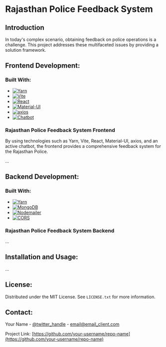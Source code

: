 # Rajasthan Police Feedback System

## Introduction

In today's complex scenario, obtaining feedback on police operations is a challenge. This project addresses these multifaceted issues by providing a solution framework.

## Frontend Development:

### Built With:
- [![Yarn](https://img.shields.io/badge/Yarn-v1.0.2-brightgreen?style=for-the-badge&logo=yarn)](https://yarnpkg.com/)
- [![Vite](https://img.shields.io/badge/Vite-v2.7.0-brightgreen?style=for-the-badge&logo=vite)](https://vitejs.dev/)
- [![React](https://img.shields.io/badge/React-v18.2.0-blue?style=for-the-badge&logo=react)](https://reactjs.org/)
- [![Material-UI](https://img.shields.io/badge/Material--UI-v5.0.0-blue?style=for-the-badge&logo=material-ui)](https://material-ui.com/)
- [![axios](https://img.shields.io/badge/axios-v0.24.0-blue?style=for-the-badge&logo=axios)](https://axios-http.com/)
- [![Chatbot](https://img.shields.io/badge/Chatbot-Active-brightgreen?style=for-the-badge&logo=chatbot)]([https://your-chatbot-website.com](https://mediafiles.botpress.cloud/e0ef0244-55de-4369-8388-16e907f457e0/webchat/bot.html))

### Rajasthan Police Feedback System Frontend

By using technologies such as Yarn, Vite, React, Material-UI, axios, and an active chatbot, the frontend provides a comprehensive feedback system for the Rajasthan Police.

...

## Backend Development:

### Built With:
- [![Yarn](https://img.shields.io/badge/Yarn-v1.0.2-brightgreen?style=for-the-badge&logo=yarn)](https://yarnpkg.com/)
- [![MongoDB](https://img.shields.io/badge/MongoDB-v6.0.7-green?style=for-the-badge&logo=mongodb)](https://www.mongodb.com/)
- [![Nodemailer](https://img.shields.io/badge/Nodemailer-v6.9.8-blue?style=for-the-badge&logo=nodemailer)](https://nodemailer.com/)
- [![CORS](https://img.shields.io/badge/CORS-Supported-brightgreen?style=for-the-badge)](https://developer.mozilla.org/en-US/docs/Web/HTTP/CORS)

### Rajasthan Police Feedback System Backend

...

## Installation and Usage:

...

## License:

Distributed under the MIT License. See `LICENSE.txt` for more information.

## Contact:

Your Name - [@twitter_handle](https://twitter.com/twitter_handle) - email@email_client.com

Project Link: [https://github.com/your-username/repo-name](https://github.com/your-username/repo-name)
